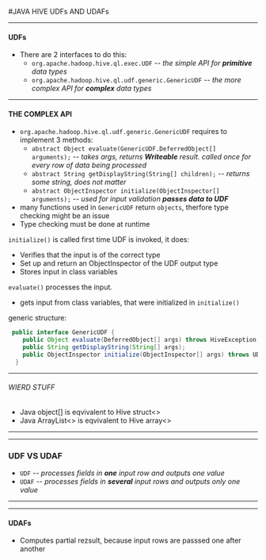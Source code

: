 #JAVA HIVE UDFs AND UDAFs

-----------------------

#### UDFs

* There are 2 interfaces to do this:
  * `org.apache.hadoop.hive.ql.exec.UDF` -- *the simple API for __primitive__ data types*
  * `org.apache.hadoop.hive.ql.udf.generic.GenericUDF` -- *the more complex API for __complex__ data types*

------------------------
#### THE COMPLEX API

* `org.apache.hadoop.hive.ql.udf.generic.GenericUDF` requires to implement 3 methods:
  * `abstract Object evaluate(GenericUDF.DeferredObject[] arguments);` -- *takes args, returns __Writeable__ result. called once for every row of data being processed*
  * `abstract String getDisplayString(String[] children);` -- *returns some string, does not matter*
  * `abstract ObjectInspector initialize(ObjectInspector[] arguments);` -- *used for input validation __passes data to UDF__*
* many functions used in `GenericUDF` return `objects`, therfore type checking might be an issue
* Type checking must be done at runtime

`initialize()` is called first time UDF is invoked, it does:
  * Verifies that the input is of the correct type
  * Set up and return an ObjectInspector of the UDF output type
  * Stores input in class variables
 
`evaluate()` processes the input.
  * gets input from class variables, that were initialized in `initialize()`
 
generic structure:
```java
 public interface GenericUDF {
    public Object evaluate(DeferredObject[] args) throws HiveException;
    public String getDisplayString(String[] args);
    public ObjectInspector initialize(ObjectInspector[] args) throws UDFArgumentException;
  }
```

------------------------
###### WIERD STUFF

* Java object[] is eqvivalent to Hive struct<>
* Java ArrayList<> is eqvivalent to Hive array<>

------------------------

------------------------

### UDF VS UDAF

* `UDF` -- *processes fields in __one__ input row and outputs one value*
* `UDAF` -- *processes fields in __several__ input rows and outputs only one value*

------------------------

------------------------

#### UDAFs

* Computes partial rezsult, because input rows are passsed one after another
